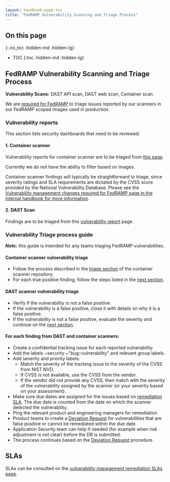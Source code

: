 ```yaml
---
layout: handbook-page-toc
title: "FedRAMP Vulnerability Scanning and Triage Process"
---
```


## On this page
{:.no_toc .hidden-md .hidden-lg}

- TOC
{:toc .hidden-md .hidden-lg}

## FedRAMP Vulnerability Scanning and Triage Process

**Vulnerability Scans:** DAST API scan, DAST web scan, Container scan.

We are [required for FedRAMP](https://internal-handbook.gitlab.io/handbook/engineering/fedramp-compliance/vulnerability-slas/) to triage issues reported by our scanners in our FedRAMP scoped images used in production.




### Vulnerability reports

This section lists security dashboards that need to be reviewed:

#### 1. Container scanner

Vulnerability reports for container scanner are to be triaged from [this page](https://gitlab.com/gitlab-com/gl-security/appsec/container-scanners/-/security/vulnerability_report).

Currently we do not have the ability to filter based on images.

Container scanner findings will typically be straightforward to triage, since severity ratings and SLA requirements are dictated by the CVSS score provided by the National Vulnerability Database. Please see the [Vulnerability management changes required for FedRAMP page in the internal handbook for more information](https://internal-handbook.gitlab.io/handbook/engineering/fedramp-compliance/vulnerability-slas/).

#### 2. DAST Scan 

Findings are to be triaged from this [vulnerability report](https://gitlab.com/gitlab-com/gl-security/appsec/dast-scan-4-fedramp/-/security/vulnerability_report/?activity=STILL_DETECTED&scanner=GitLab.DAST) page.


### Vulnerability Triage process guide

**_Note:_** this guide is intended for any teams triaging FedRAMP vulnerabilities.

#### Container scanner vulnerability triage

- Follow the process described in the [triage section](https://gitlab.com/gitlab-com/gl-security/appsec/container-scanners/-/blob/master/workflow.md#triage-steps) of the container scanner repository.
- For each true positive finding, follow the steps listed in the [next section](#for-each-finding-from-dast-and-container-scanners).

#### DAST scanner vulnerability triage

- Verify if the vulnerability is not a false positive.
- If the vulnerability is a false positive, close it with details on why it is a false positive.
- If the vulnerability is not a false positive, evaluate the severity and continue on the [next section](#for-each-finding-from-dast-and-container-scanners).

#### For each finding from DAST and container scanners:

- Create a confidential tracking issue for each reported vulnerability.
- Add the labels ~security  ~"bug::vulnerability" and relevant group labels.
- Add severity and priority labels:
  - Match the severity of the tracking issue to the severity of the CVSS from NIST NVD.
  - If CVSS is not available, use the CVSS from the vendor.
  - If the vendor did not provide any CVSS, then match with the severity of the vulnerability assigned by the scanner (or your severity based on your assessment).
- Make sure due dates are assigned for the issues based on [remediation SLA](https://about.gitlab.com/handbook/security/threat-management/vulnerability-management/#remediation-slas). The due date is counted from the date on which the scanner detected the vulnerability.
- Ping the relevant product and engineering managers for remediation
- Product teams to create a [Deviation Request] for vulnerabilities that are false positive or cannot be remediated within the due date.
- Application Security team can help if needed (for example when risk adjustment is not clear) before the DR is submitted.
- The process continues based on the [Deviation Request] procedure.

## SLAs

SLAs can be consulted on the [vulnerability management remediation SLAs page].


[Vulnerability Management Team]: ../../../threat-management/vulnerability-management/index.html
[Deviation Request]: ../../../security-assurance/dedicated-compliance/POAM-Deviation-Request-Procedure.html
[vulnerability management remediation SLAs page]: ../../../threat-management/vulnerability-management/#remediation-slas
